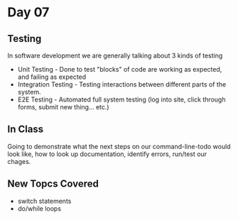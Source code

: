# Day 07

## Testing

In software development we are generally talking about 3 kinds of testing

* Unit Testing - Done to test "blocks" of code are working as expected, and failing as expected
* Integration Testing - Testing interactions between different parts of the system.
* E2E Testing - Automated full system testing (log into site, click through forms, submit new thing... etc.)

## In Class

Going to demonstrate what the next steps on our command-line-todo would look like, how to look up documentation, identify errors, run/test our chages.

## New Topcs Covered

* switch statements
* do/while loops
